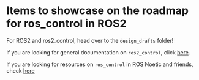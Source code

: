 # Items to showcase on the roadmap for ros_control in ROS2

For ROS2 and ros2_control, head over to the `design_drafts` folder!

If you are looking for general documentation on `ros2_control`, click [here](https://control.ros.org).

If you are looking for resources on `ros_control` in ROS Noetic and friends, check [here](documentation_resources.md)
